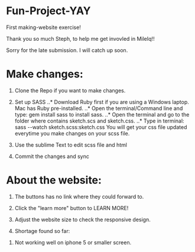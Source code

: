 # Fun-Project-YAY
First making-website exercise!

Thank you so much Steph, to help me get invovled in MileIq!!

Sorry for the late submission. I will catch up soon.

# Make changes:

1. Clone the Repo if you want to make changes.

2. Set up SASS
 ..* Download Ruby first if you are using a Windows laptop. Mac has Ruby pre-installed.
 ..* Open the terminal/Command line and type: gem install sass to install sass.
 ..* Open the terminal and go to the folder where contains sketch.scs and sketch.css.
 ..* Type in terminal: sass --watch sketch.scss:sketch.css You will get your css file updated everytime you make changes on     your scss file.
  
3. Use the sublime Text to edit scss file and html

4. Commit the changes and sync
  
  
# About the website:

1. The buttons has no link where they could forward to.

2. Click the "learn more" button to LEARN MORE!

3. Adjust the website size to check the responsive design.

4. Shortage found so far:
  1) Not working well on iphone 5 or smaller screen.


